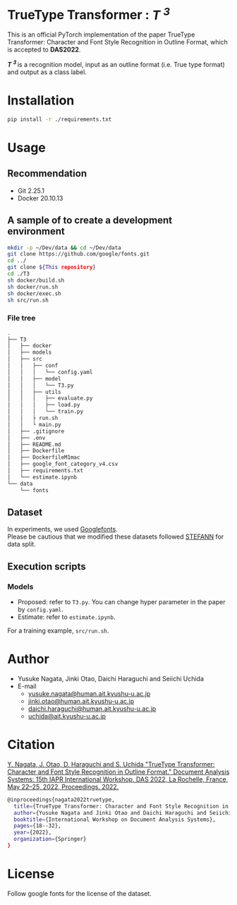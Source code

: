 # TrueType Transformer : ***T <sup> 3 </sup>***

This is an official PyTorch implementation of the paper TrueType Transformer: Character and Font Style Recognition in Outline Format, which is accepted to **DAS2022**.

***T <sup> 3 </sup>*** is a recognition model, input as an outline format (i.e. True type format) and output as a class label.

# Installation
```bash
pip install -r ./requirements.txt
```
# Usage
## Recommendation
- Git 2.25.1
- Docker 20.10.13
## A sample of to create a development environment
```bash
mkdir -p ~/Dev/data && cd ~/Dev/data
git clone https://github.com/google/fonts.git
cd ../
git clone ${This repository}
cd ./T3
sh docker/build.sh
sh docker/run.sh
sh docker/exec.sh
sh src/run.sh
```
### File tree
```bash
.
├── T3
│   ├── docker
│   ├── models
│   ├── src
│   │   ├── conf
│   │   │   └── config.yaml
│   │   ├── model
│   │   │   └── T3.py
│   │   ├── utils
│   │   │   ├── evaluate.py
│   │   │   ├── load.py
│   │   │   └── train.py
│   │   ├ run.sh
│   │   └ main.py
│   ├── .gitignore
│   ├── .env
│   ├── README.md
│   ├── Dockerfile
│   ├── DockerfileM1mac
│   ├── google_font_category_v4.csv
│   ├── requirements.txt
│   └── estimate.ipynb
└── data
    └── fonts
```
## Dataset

In experiments, we used [Googlefonts](https://github.com/google/fonts.git).\
Please be cautious that we modified these datasets followed [STEFANN](https://prasunroy.github.io/stefann/) for data split.

## Execution scripts
### Models
* Proposed: refer to `T3.py`. You can change hyper parameter in the paper by `config.yaml`.
* Estimate: refer to `estimate.ipynb`.

For a training example, `src/run.sh`.


# Author
* Yusuke Nagata, Jinki Otao, Daichi Haraguchi and Seiichi Uchida
* E-mail
  * yusuke.nagata@human.ait.kyushu-u.ac.jp
  * jinki.otao@human.ait.kyushu-u.ac.jp
  * daichi.haraguchi@human.ait.kyushu-u.ac.jp
  * uchida@ait.kyushu-u.ac.jp

# Citation
[Y. Nagata, J. Otao, D. Haraguchi and S. Uchida "TrueType Transformer: Character and Font Style Recognition in Outline Format." Document Analysis Systems: 15th IAPR International Workshop, DAS 2022, La Rochelle, France, May 22–25, 2022, Proceedings. 2022.](https://link.springer.com/chapter/10.1007/978-3-031-06555-2_2)

```bash
@inproceedings{nagata2022truetype,
  title={TrueType Transformer: Character and Font Style Recognition in Outline Format},
  author={Yusuke Nagata and Jinki Otao and Daichi Haraguchi and Seiichi Uchida},
  booktitle={International Workshop on Document Analysis Systems},
  pages={18--32},
  year={2022},
  organization={Springer}
}
```
# License
Follow google fonts for the license of the dataset.